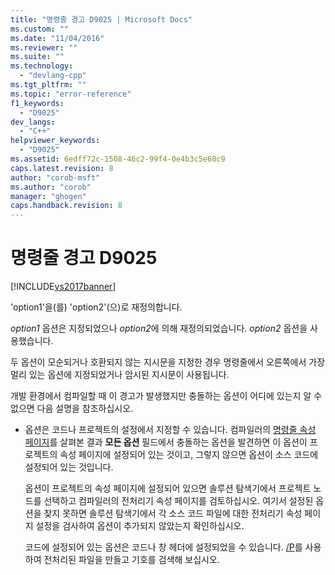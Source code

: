 ```yaml
---
title: "명령줄 경고 D9025 | Microsoft Docs"
ms.custom: ""
ms.date: "11/04/2016"
ms.reviewer: ""
ms.suite: ""
ms.technology: 
  - "devlang-cpp"
ms.tgt_pltfrm: ""
ms.topic: "error-reference"
f1_keywords: 
  - "D9025"
dev_langs: 
  - "C++"
helpviewer_keywords: 
  - "D9025"
ms.assetid: 6edff72c-1508-46c2-99f4-0e4b3c5e60c9
caps.latest.revision: 8
author: "corob-msft"
ms.author: "corob"
manager: "ghogen"
caps.handback.revision: 8
---
```

# 명령줄 경고 D9025
[!INCLUDE[vs2017banner](../../assembler/inline/includes/vs2017banner.md)]

'option1'을\(를\) 'option2'\(으\)로 재정의합니다.  
  
 *option1* 옵션은 지정되었으나 *option2*에 의해 재정의되었습니다.  *option2* 옵션을 사용했습니다.  
  
 두 옵션이 모순되거나 호환되지 않는 지시문을 지정한 경우 명령줄에서 오른쪽에서 가장 멀리 있는 옵션에 지정되었거나 암시된 지시문이 사용됩니다.  
  
 개발 환경에서 컴파일할 때 이 경고가 발생했지만 충돌하는 옵션이 어디에 있는지 알 수 없으면 다음 설명을 참조하십시오.  
  
-   옵션은 코드나 프로젝트의 설정에서 지정할 수 있습니다.  컴파일러의 [명령줄 속성 페이지](../../ide/command-line-property-pages.md)를 살펴본 결과 **모든 옵션** 필드에서 충돌하는 옵션을 발견하면 이 옵션이 프로젝트의 속성 페이지에 설정되어 있는 것이고, 그렇지 않으면 옵션이 소스 코드에 설정되어 있는 것입니다.  
  
     옵션이 프로젝트의 속성 페이지에 설정되어 있으면 솔루션 탐색기에서 프로젝트 노드를 선택하고 컴파일러의 전처리기 속성 페이지를 검토하십시오.  여기서 설정된 옵션을 찾지 못하면 솔루션 탐색기에서 각 소스 코드 파일에 대한 전처리기 속성 페이지 설정을 검사하여 옵션이 추가되지 않았는지 확인하십시오.  
  
     코드에 설정되어 있는 옵션은 코드나 창 헤더에 설정되었을 수 있습니다.  [\/P](../../build/reference/p-preprocess-to-a-file.md)를 사용하여 전처리된 파일을 만들고 기호를 검색해 보십시오.